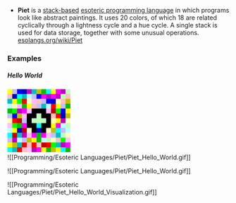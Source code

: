 - **Piet** is a [stack-based](https://esolangs.org/wiki/Stack "Stack") [esoteric programming language](https://esolangs.org/wiki/Esoteric_programming_language "Esoteric programming language") in which programs look like abstract paintings. It uses 20 colors, of which 18 are related cyclically through a lightness cycle and a hue cycle. A single stack is used for data storage, together with some unusual operations.
  [esolangs.org/wiki/Piet](https://esolangs.org/wiki/Piet)

### Examples

##### Hello World


<div style="display: table;" >
	<div style="display: table-row;">
		<div style="display: table-cell;">
			<!-- first column-->
			<img src="./Piet_Hello_World.gif" /><br />
			![[Programming/Esoteric Languages/Piet/Piet_Hello_World.gif]]
		</div>
		<div style="display: table-cell;">
			<!-- second column-->
		</div>
	</div>
</div>

![[Programming/Esoteric Languages/Piet/Piet_Hello_World.gif]]

![[Programming/Esoteric Languages/Piet/Piet_Hello_World_Visualization.gif]]
